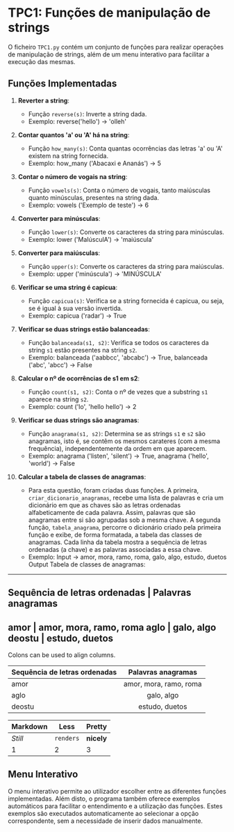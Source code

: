 # TPC1: Funções de manipulação de strings

O ficheiro `TPC1.py` contém um conjunto de funções para realizar operações de manipulação de strings, além de um menu interativo para facilitar a execução das mesmas.

## Funções Implementadas

1. **Reverter a string**:
   - Função `reverse(s)`: Inverte a string dada.
   - Exemplo: reverse('hello') → 'olleh'

2. **Contar quantos 'a' ou 'A' há na string**:
   - Função `how_many(s)`: Conta quantas ocorrências das letras 'a' ou 'A' existem na string fornecida.
   - Exemplo: how_many ('Abacaxi e Ananás') → 5


3. **Contar o número de vogais na string**:
   - Função `vowels(s)`: Conta o número de vogais, tanto maiúsculas quanto minúsculas, presentes na string dada.
   - Exemplo: vowels ('Exemplo de teste') → 6

4. **Converter para minúsculas**:
   - Função `lower(s)`: Converte os caracteres da string para minúsculas.
   - Exemplo: lower ('MaIúsculA') → 'maiúscula'

5. **Converter para maiúsculas**:
   - Função `upper(s)`: Converte os caracteres da string para maiúsculas.
   - Exemplo: upper ('minúscula') → 'MINÚSCULA'

6. **Verificar se uma string é capicua**:
   - Função `capicua(s)`: Verifica se a string fornecida é capicua, ou seja, se é igual à sua versão invertida.
   - Exemplo: capicua ('radar') → True

7. **Verificar se duas strings estão balanceadas**:
   - Função `balanceada(s1, s2)`: Verifica se todos os caracteres da string `s1` estão presentes na string `s2`.
   - Exemplo: balanceada ('aabbcc', 'abcabc') → True, balanceada ('abc', 'abcc') → False

8. **Calcular o nº de ocorrências de s1 em s2**:
   - Função `count(s1, s2)`: Conta o nº de vezes que a substring `s1` aparece na string `s2`.
   - Exemplo: count ('lo', 'hello hello') → 2

9. **Verificar se duas strings são anagramas**:
   - Função `anagrama(s1, s2)`: Determina se as strings `s1` e `s2` são anagramas, isto é, se contêm os mesmos carateres (com a mesma frequência), independentemente da ordem em que aparecem.
   - Exemplo: anagrama ('listen', 'silent') → True, anagrama ('hello', 'world') → False

10. **Calcular a tabela de classes de anagramas**:
    - Para esta questão, foram criadas duas funções. A primeira, `criar_dicionario_anagramas`, recebe uma lista de palavras e cria um dicionário em que as chaves são as letras ordenadas alfabeticamente de cada palavra. Assim, palavras que são anagramas entre si são agrupadas sob a mesma chave. A segunda função, `tabela_anagrama`, percorre o dicionário criado pela primeira função e exibe, de forma formatada, a tabela das classes de anagramas. Cada linha da tabela mostra a sequência de letras ordenadas (a chave) e as palavras associadas a essa chave.
    - Exemplo: Input →  amor, mora, ramo, roma, galo, algo, estudo, duetos
      Output
Tabela de classes de anagramas:
----------------------------------------------
Sequência de letras ordenadas | Palavras anagramas
----------------------------------------------
amor                         | amor, mora, ramo, roma
aglo                         | galo, algo
deostu                       | estudo, duetos
----------------------------------------------


Colons can be used to align columns.

| Sequência de letras ordenadas        | Palavras anagramas| 
| ------------- |:-------------:| 
| amor          | amor, mora, ramo, roma  |
| aglo          | galo, algo      | 
| deostu        | estudo, duetos |


Markdown | Less | Pretty
--- | --- | ---
*Still* | `renders` | **nicely**
1 | 2 | 3

## Menu Interativo

O menu interativo permite ao utilizador escolher entre as diferentes funções implementadas. Além disto, o programa também oferece exemplos automáticos para facilitar o entendimento e a utilização das funções. Estes exemplos são executados automaticamente ao selecionar a opção correspondente, sem a necessidade de inserir dados manualmente.
